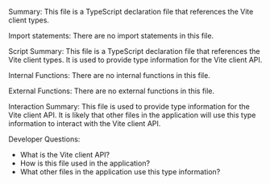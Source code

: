 Summary:
This file is a TypeScript declaration file that references the Vite client types.

Import statements:
There are no import statements in this file.

Script Summary:
This file is a TypeScript declaration file that references the Vite client types. It is used to provide type information for the Vite client API.

Internal Functions:
There are no internal functions in this file.

External Functions:
There are no external functions in this file.

Interaction Summary:
This file is used to provide type information for the Vite client API. It is likely that other files in the application will use this type information to interact with the Vite client API.

Developer Questions:
- What is the Vite client API?
- How is this file used in the application?
- What other files in the application use this type information?